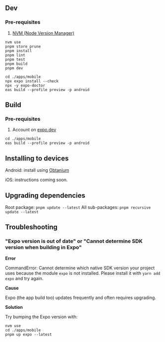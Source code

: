 ## Dev

### Pre-requisites

1. [NVM (Node Version Manager)](https://github.com/nvm-sh/nvm)

```
nvm use
pnpm store prune
pnpm install
pnpm lint
pnpm test
pnpm build
pnpm dev
```

```
cd ./apps/mobile
npx expo install --check
npx -y expo-doctor
eas build --profile preview -p android
```

## Build

### Pre-requisites

1. Account on [expo.dev](https://expo.dev)

```
cd ./apps/mobile
eas build --profile preview -p android
```

## Installing to devices

Android: install using [Obtanium](https://github.com/ImranR98/Obtainium/releases/tag/v1.1.15)

iOS: instructions coming soon.

## Upgrading dependencies

Root package: `pnpm update --latest`
All sub-packages: `pnpm recursive update --latest`

## Troubleshooting

### "Expo version is out of date" or "Cannot determine SDK version when building in Expo"

**Error**

CommandError: Cannot determine which native SDK version your project uses because the module `expo` is not installed. Please install it with `yarn add expo` and try again.

**Cause**

Expo (the app build too) updates frequently and often requires upgrading.

**Solution**

Try bumping the Expo version with:

```
nvm use
cd ./apps/mobile
pnpm up expo --latest
```